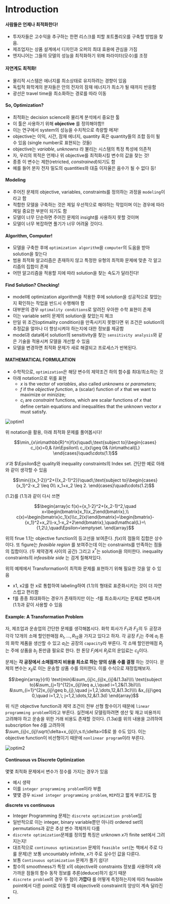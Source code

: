 # Introduction

#### 사람들은 언제나 최적화한다!
- 투자자들은 고수익을 추구하는 한편 리스크를 피할 포트폴리오를 구축할 방법을 찾음.
- 제조업자는 상품 설계에서 디자인과 오퍼의 최대 효용에 관심을 가짐
- 엔지니어는 그들의 모델의 성능을 최적화하기 위해 파라미터(모수)를 조정

#### 자연계도 최적화!
- 물리적 시스템은 에너지를 최소상태로 유지하려는 경향이 있음
- 독립적 화학계의 분자들은 안의 전자의 잠재 에너지가 최소가 될 때까지 반응함
- 광선은 travel time을 최소화하는 경로를 따라 이동

#### So, Optimization?
- 최적화는 decision science와 물리계 분석에서 중요한 툴
- 이 툴은 사용하기 위해 **objective** 를 정의해야함!!
- 이는 연구에서 system의 성능을 수치적으로 측량할 메져!
- objective는 이익, 시간, 잠재 에너지, quantity 혹은 quantity들의 조합 등이 될 수 있음 (single number로 표현되는 것들)
- objective는 _variable_, _unknowns_ 라 불리는 시스템의 특정 특성에 의존적
- 자, 우리의 목적은 언제나 위 objective를 최적화시킬 변수의 값을 찾는 것!
- 종종 이 변수는 제한(retricted, _constrained_)되기도 함
- 예를 들어 분자 전자 밀도의 quantities와 대출 이자율은 음수가 될 수 없다 등!

#### Modeling
- 주어진 문제의 objective, variables, constraints를 정의하는 과정을 `modeling`이라고 함
- 적합한 모델을 구축하는 것은 제일 우선적으로 해야하는 작업이며 이는 경우에 따라 제일 중요한 부분이 되기도 함
- 모델이 너무 단순하면 주어진 문제의 insight를 사용하지 못할 것이며
- 모델이 너무 복잡하면 풀기가 너무 어려울 것이다.

#### Algorithm, Computer!
- 모델을 구축한 후에 `optimization algorithm`을 `computer`의 도움을 받아 solution을 찾는다
- 범용 최적화 알고리즘은 존재하지 않고 특정한 유형의 최적화 문제에 맞춘 각 알고리즘의 집합이 존재
- 어떤 알고리즘을 적용할 지에 따라 solution을 찾는 속도가 달라진다!

#### Find Solution? Checking!
- model에 optimization algorithm을 적용한 후에 solution을 성공적으로 찾았는지 확인하는 작업을 반드시 수행해야 함
- 대부분의 경우 `optimality conditions`로 알려진 우아한 수학 표현이 존재
- 이는 variable set이 문제의 solution을 찾았는지 체크
- 만일 위 조건(optimality condition)을 만족시키지 못했다면 위 조건은 solution의 추정값을 얼마나 더 향상시켜야 하는지에 대한 정보를 제공함
- model과 data에서 solution의 sensitivity을 찾는 `sensitivity analysis`와 같은 기술을 적용시켜 모델을 개선할 수 있음
- 모델을 변경하면 최적화 문제가 새로 해결되고 프로세스가 반복된다.

#### MATHEMATICAL FORMULATION
- 수학적으로, `optimization`은 해당 변수의 제약조건 하의 함수를 최대/최소하는 것
- 아래 notation으로 위를 표현
  - $x\text{ is the vector of }variables\text{, also called }unknowns\text{ or }parameters;$
  - $f\text{ if the }objective\;function\text{, a (scalar) function of }x\text{ that we want to maximize or minizize;}$
  - $c_i\text{ are }constraint\text{ functions, which are scalar functions of }x\text{ that define certain equations and inequalities that the unknown vector }x\text{ must satisfy.}$

![optim1](https://user-images.githubusercontent.com/37775784/79321847-ec78cf00-7f46-11ea-8184-a29fc75f9c34.PNG)

위 notation을 활용, 아래 최적화 문제를 풀어봅시다!

$$\min_{x\in\mathbb{R}^n}f(x)\quad\;\text{subject to}\begin{cases}
    c_i(x)=0,& i\in\Epsilon\\
    c_i(x)\geq 0& i\in\mathcal{L}
\end{cases}\quad\cdots(1.1)$$

$\mathcal{L}$과 $\Epsilon$은 quality와 inequality constraints의 Index set.
간단한 예로 아래와 같이 생각할 수 있음

$$\min{{(x_1-2)}^2+{(x_2-1)^2}}\quad\;\text{subject to}\begin{cases}
    {x_1}^2-x_2 \leq 0\\
    x_1+x_2 \leq 2.
\end{cases}\quad\cdots(1.2)$$

(1.2)를 (1.1)과 같이 다시 쓰면

$$\begin{array}c
f(x)={x_1-2}^2+(x_2-1)^2,\quad x=\begin{bmatrix}x_1\\x_2\end{bmatrix},\\
c(x)=\begin{bmatrix}c_1(x)\\c_2(x)\end{bmatrix}=\begin{bmatrix}-{x_1}^2+x_2\\-x_1-x_2+2\end{bmatrix},\quad\mathcal{L}=\{1,2\},\quad\Epsilon=\emptyset.
\end{array}$$

위의 firue 1.1는 objective function의 등고선을 보여준다. $f(x)$의 점들의 집합은 상수이다. 또 figure는 _feasible region_ 를 보여주는데 이는 constraints를 만족하는 점들의 집합이다. (두 제약경계 사이의 공간) 그리고 $x^\ast$는 solution을 의미한다. inequality constraints의 _infeasible side_ 는 검게 칠해져있다.

위의 예제에서 Transformation이 최적화 문제를 표현하기 위해 필요한 것을 알 수 있음
- x1, x2를 한 x로 통합하여 labeling하여 (1.1)의 형태로 표준화시키는 것이 더 자연스럽고 편리함
- f를 종종 최대화하는 경우가 존재하지만 이는 -f를 최소화시키는 문제로 변화시켜 (1.1)과 같이 사용할 수 있음

#### Example: A Transformation Problem
자, 제조업과 운송업의 간단한 문제를 생각해봅시다.
화학 회사가 $F_1$과 $F_2$의 두 공장과 각각 12개의 소매 할인판매점 $R_1,\dots,R_{12}$을 가지고 있다고 하자. 각 공장 $F_i$는 주에 $a_i$ 톤의 화학 제품을 생산할 수 있고 $a_i$는 공장의 `capacity`라 부른다. 각 소매 할인판매점 $R_j$는 주에 상품을 $b_j$ 톤만큼 필요로 한다. 한 톤당 $F_i$에서 $R_j$로의 운임료는 $c_{ij}$이다.

문제는 **각 공장에서 소매점까지 비용을 최소로 하는 양의 상품 수를 결정** 하는 것이다. 문제의 변수는 $x_{ij}$로 이는 운송할 상품 수를 의미한다. 이를 수식으로 재정립해보자.

$$\begin{array}{rll}
\text{min}&\sum_{ij}c_{ij}x_{ij}&(1.3a)\\\\
\text{subject to}&\sum_{j=1}^{12}x_{ij}\leq a_i,\quad i=1,2&(1.3b)\\\\
&\sum_{i=1}^{2}x_{ij}\geq b_{j},\quad j=1,2,\dots,12,&(1.3c)\\\\
&x_{ij}\geq 0,\quad i=1,2,\; j=1,2,\dots,12,&(1.3d)
\end{array}$$

위 식은 objective function과 제약 조건이 전부 선형 함수이기 때문에 `linear programming problem`이라고 부른다. 실전에서 모델링하려면 생산 및 재고 비용까지 고려해야 하고 운송을 위한 거래 비용도 존재할 것이다.
(1.3a)를 위의 내용을 고려하여 subscription fee $\delta$를 고려하여 $\sum_{ij}c_{ij}\sqrt{\delta+x_{ij}}\;s.t\;\delta>0$로 쓸 수도 있다. 이는 objective function이 비선형이기 때문에 `nonlinear program`이라 부른다.

![optim2](https://user-images.githubusercontent.com/37775784/79326913-9576f800-7f4e-11ea-8bb8-77c5aba49988.PNG)

#### Continuous vs Discrete Optimization
몇몇 최적화 문제에서 변수가 정수를 가지는 경우가 있음
- 예시 생략
- 이를 `integer programming problem`이라 부름
- 몇몇 경우 `mixed integer programming problem`, `MIP`라고 짧게 부르기도 함

**discrete vs continuous**
- Integer Programming 문제는 `discrete optimization problem`임
- 일반적으로 이는 integer, binary variable뿐만 아니라 ordered set의 permutations과 같은 추상 변수 객체까지 다룸
- `discrete optimization`문제를 정의할 특징은 unknown $x$가 finite set에서 그려지는지!
- 대조적으로 `continuous optimization` 문제의 `feasible set`(논 책에서 주로 다룰 문제)은 보통 uncountably infinite, $x$가 주로 실수인 값을 다룬다.
- 보통 `Continuous optimization` 문제가 풀기 쉽다!
- 함수의 smoothness가 특정 x의 objective와 constraints 정보를 사용하여 x와 가까운 점들의 함수 동작 정보를 추론(deduce)하기 쉽기 때문
- `discrete problem`의 경우 두 점이 **가깝다** 를 어떻게 측정하는지에 따라 feasible point에서 다른 point로 이동할 때 objective와 constraint의 양상이 계속 달라진다.
-
